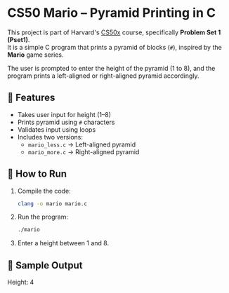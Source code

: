 # CS50 Mario – Pyramid Printing in C

This project is part of Harvard's [CS50x](https://cs50.harvard.edu/x) course, specifically **Problem Set 1 (Pset1)**.  
It is a simple C program that prints a pyramid of blocks (`#`), inspired by the **Mario** game series.

The user is prompted to enter the height of the pyramid (1 to 8), and the program prints a left-aligned or right-aligned pyramid accordingly.

## 🧱 Features

- Takes user input for height (1–8)
- Prints pyramid using `#` characters
- Validates input using loops
- Includes two versions:
  - `mario_less.c` → Left-aligned pyramid
  - `mario_more.c` → Right-aligned pyramid

## 🚀 How to Run

1. Compile the code:
   ```bash
   clang -o mario mario.c
2. Run the program:
   ```bash
   ./mario
3. Enter a height between 1 and 8.
   
## 📸 Sample Output

Height: 4
   #  #
  ##  ##
 ###  ###
####  ####
